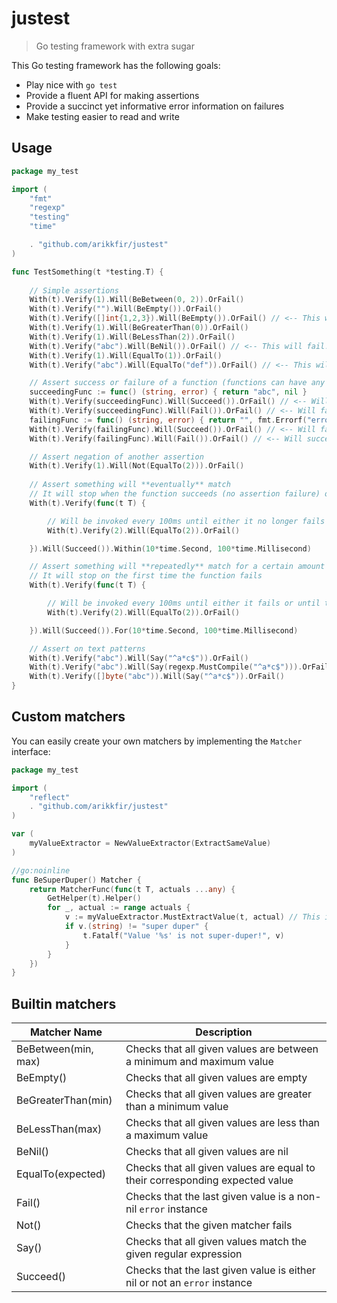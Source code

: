 # justest

> Go testing framework with extra sugar

This Go testing framework has the following goals:

* Play nice with `go test`
* Provide a fluent API for making assertions
* Provide a succinct yet informative error information on failures
* Make testing easier to read and write

## Usage

```go
package my_test

import (
	"fmt"
	"regexp"
	"testing"
	"time"

	. "github.com/arikkfir/justest"
)

func TestSomething(t *testing.T) {
	
	// Simple assertions
	With(t).Verify(1).Will(BeBetween(0, 2)).OrFail()
	With(t).Verify("").Will(BeEmpty()).OrFail()
	With(t).Verify([]int{1,2,3}).Will(BeEmpty()).OrFail() // <-- This will fail!
	With(t).Verify(1).Will(BeGreaterThan(0)).OrFail()
	With(t).Verify(1).Will(BeLessThan(2)).OrFail()
	With(t).Verify("abc").Will(BeNil()).OrFail() // <-- This will fail!
	With(t).Verify(1).Will(EqualTo(1)).OrFail()
	With(t).Verify("abc").Will(EqualTo("def")).OrFail() // <-- This will fail!

	// Assert success or failure of a function (functions can have any set of return values or none at all)
	succeedingFunc := func() (string, error) { return "abc", nil }
	With(t).Verify(succeedingFunc).Will(Succeed()).OrFail() // <-- Will succeed since error return value is nil
	With(t).Verify(succeedingFunc).Will(Fail()).OrFail() // <-- Will fail since it expects error return value to be non-nil
	failingFunc := func() (string, error) { return "", fmt.Errorf("error") }
	With(t).Verify(failingFunc).Will(Succeed()).OrFail() // <-- Will fail since error return value is not nil
	With(t).Verify(failingFunc).Will(Fail()).OrFail() // <-- Will succeed since it expects error return value to be non-nil

	// Assert negation of another assertion
	With(t).Verify(1).Will(Not(EqualTo(2))).OrFail()
	
	// Assert something will **eventually** match
	// It will stop when the function succeeds (no assertion failure) or when time runs out
	With(t).Verify(func(t T) {

		// Will be invoked every 100ms until either it no longer fails or until time runs out (10s)
		With(t).Verify(2).Will(EqualTo(2)).OrFail()

	}).Will(Succeed()).Within(10*time.Second, 100*time.Millisecond)

	// Assert something will **repeatedly** match for a certain amount of time
	// It will stop on the first time the function fails
	With(t).Verify(func(t T) {

		// Will be invoked every 100ms until either it fails or until time runs out (10s)
		With(t).Verify(2).Will(EqualTo(2)).OrFail()

	}).Will(Succeed()).For(10*time.Second, 100*time.Millisecond)

	// Assert on text patterns
	With(t).Verify("abc").Will(Say("^a*c$")).OrFail()
	With(t).Verify("abc").Will(Say(regexp.MustCompile("^a*c$"))).OrFail()
	With(t).Verify([]byte("abc")).Will(Say("^a*c$")).OrFail()
}
```

## Custom matchers

You can easily create your own matchers by implementing the `Matcher` interface:

```go
package my_test

import (
	"reflect"
	. "github.com/arikkfir/justest"
)

var (
	myValueExtractor = NewValueExtractor(ExtractSameValue)
)

//go:noinline
func BeSuperDuper() Matcher {
	return MatcherFunc(func(t T, actuals ...any) {
		GetHelper(t).Helper()
		for _, actual := range actuals {
			v := myValueExtractor.MustExtractValue(t, actual) // This is optional, but recommended, see value extraction below
			if v.(string) != "super duper" {
				t.Fatalf("Value '%s' is not super-duper!", v)
			}
		}
	})
}
```

## Builtin matchers

| Matcher Name        | Description                                                                  |
|---------------------|------------------------------------------------------------------------------|
| BeBetween(min, max) | Checks that all given values are between a minimum and maximum value         |
| BeEmpty()           | Checks that all given values are empty                                       |
| BeGreaterThan(min)  | Checks that all given values are greater than a minimum value                |
| BeLessThan(max)     | Checks that all given values are less than a maximum value                   |
| BeNil()             | Checks that all given values are nil                                         |
| EqualTo(expected)   | Checks that all given values are equal to their corresponding expected value |
| Fail()              | Checks that the last given value is a non-nil `error` instance               |
| Not()               | Checks that the given matcher fails                                          |
| Say()               | Checks that all given values match the given regular expression              |
| Succeed()           | Checks that the last given value is either nil or not an `error` instance    |

